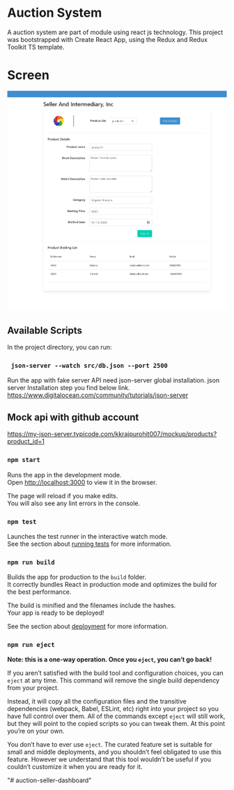# Auction System

A auction system are part of module using react js technology.
This project was bootstrapped with Create React App, using the Redux and Redux Toolkit TS template.

# Screen
![Seller Dashboard](./public/dashboard.PNG)


## Available Scripts

In the project directory, you can run:

### ` json-server --watch src/db.json --port 2500`
Run the app with fake server API need json-server global installation. 
json server Installation step you find below link. 
https://www.digitalocean.com/community/tutorials/json-server

## Mock api with github account
https://my-json-server.typicode.com/kkrajpurohit007/mockup/products?product_id=1


### `npm start`

Runs the app in the development mode.\
Open [http://localhost:3000](http://localhost:3000) to view it in the browser.

The page will reload if you make edits.\
You will also see any lint errors in the console.

### `npm test`

Launches the test runner in the interactive watch mode.\
See the section about [running tests](https://facebook.github.io/create-react-app/docs/running-tests) for more information.

### `npm run build`

Builds the app for production to the `build` folder.\
It correctly bundles React in production mode and optimizes the build for the best performance.

The build is minified and the filenames include the hashes.\
Your app is ready to be deployed!

See the section about [deployment](https://facebook.github.io/create-react-app/docs/deployment) for more information.

### `npm run eject`

**Note: this is a one-way operation. Once you `eject`, you can’t go back!**

If you aren’t satisfied with the build tool and configuration choices, you can `eject` at any time. This command will remove the single build dependency from your project.

Instead, it will copy all the configuration files and the transitive dependencies (webpack, Babel, ESLint, etc) right into your project so you have full control over them. All of the commands except `eject` will still work, but they will point to the copied scripts so you can tweak them. At this point you’re on your own.

You don’t have to ever use `eject`. The curated feature set is suitable for small and middle deployments, and you shouldn’t feel obligated to use this feature. However we understand that this tool wouldn’t be useful if you couldn’t customize it when you are ready for it.



"# auction-seller-dashboard" 
